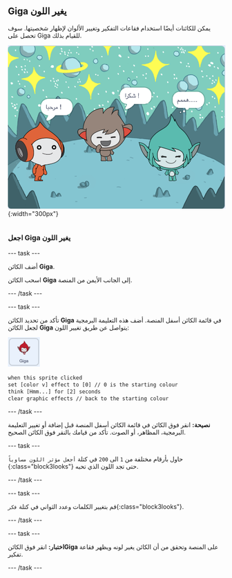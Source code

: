 ## Giga يغير اللون

<div style="display: flex; flex-wrap: wrap">
<div style="flex-basis: 200px; flex-grow: 1; margin-right: 15px;">
يمكن للكائنات أيضًا استخدام فقاعات التفكير وتغيير الألوان لإظهار شخصيتها. سوف تحصل على Giga للقيام بذلك.
</div>
<div>

![الكائن Giga يفكر، "همم...".](images/giga-step2.png){:width="300px"}

</div>
</div>

### اجعل Giga يغير اللون

--- task ---

أضف الكائن **Giga**.

اسحب الكائن **Giga** إلى الجانب الأيمن من المنصة.

--- /task ---

--- task ---

تأكد من تحديد الكائن **Giga** في قائمة الكائن أسفل المنصة. أضف هذه التعليمة البرمجية لجعل الكائن **Giga** يتواصل عن طريق تغيير اللون:

![الكائن Giga.](images/giga-sprite.png)

```blocks3
when this sprite clicked
set [color v] effect to [0] // 0 is the starting colour
think [Hmm...] for [2] seconds 
clear graphic effects // back to the starting colour
```

--- /task ---

**نصيحة:** انقر فوق الكائن في قائمة الكائن أسفل المنصة قبل إضافة أو تغيير التعليمة البرمجية، المظاهر، أو الصوت. تأكد من قيامك بالنقر فوق الكائن الصحيح.

--- task ---

حاول بأرقام مختلفة من `1` الى `200` في كتلة `أجعل مؤثر اللون مساوياً` {:class="block3looks"} حتى تجد اللون الذي تحبه.

--- /task ---

--- task ---

قم بتغيير الكلمات وعدد الثواني في كتلة `فكر`{:class="block3looks"}.

--- /task ---

--- task ---

**اختبار:** انقر فوق الكائن**Giga** على المنصة وتحقق من أن الكائن يغير لونه ويظهر فقاعة تفكير.

--- /task ---

